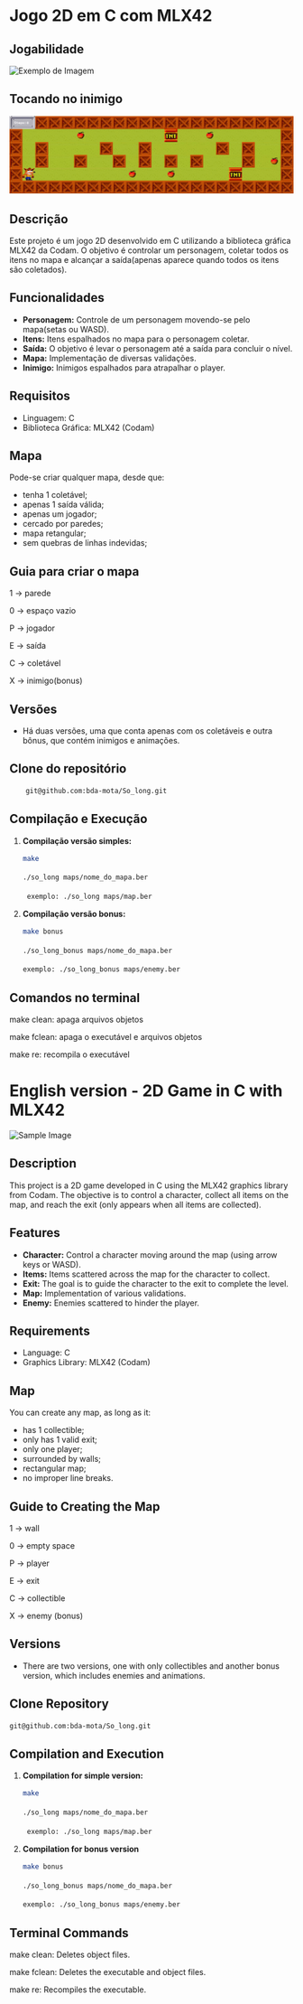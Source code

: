 # Jogo 2D em C com MLX42

## Jogabilidade
![Exemplo de Imagem](gif1.gif)
## Tocando no inimigo
![Exemplo de Imagem](gif2.gif)

## Descrição
Este projeto é um jogo 2D desenvolvido em C utilizando a biblioteca gráfica MLX42 da Codam. O objetivo é controlar um personagem, coletar todos os itens no mapa e alcançar a saída(apenas aparece quando todos os itens são coletados).

## Funcionalidades
- **Personagem:** Controle de um personagem movendo-se pelo mapa(setas ou WASD).
- **Itens:** Itens espalhados no mapa para o personagem coletar.
- **Saída:** O objetivo é levar o personagem até a saída para concluir o nível.
- **Mapa:** Implementação de diversas validações.
- **Inimigo:** Inimigos espalhados para atrapalhar o player.

## Requisitos
- Linguagem: C
- Biblioteca Gráfica: MLX42 (Codam)

## Mapa
Pode-se criar qualquer mapa, desde que:
- tenha 1 coletável;
- apenas 1 saída válida;
- apenas um jogador;
- cercado por paredes;
- mapa retangular;
- sem quebras de linhas indevidas;

## Guia para criar o mapa
1 -> parede

0 -> espaço vazio

P -> jogador

E -> saída

C -> coletável

X -> inimigo(bonus)

## Versões
- Há duas versões, uma que conta apenas com os coletáveis e outra bônus, que contém inimigos e animações.

## Clone do repositório
```bash
    git@github.com:bda-mota/So_long.git
```

## Compilação e Execução
1. **Compilação versão simples:**
   ```bash
   make

   ./so_long maps/nome_do_mapa.ber
   
    exemplo: ./so_long maps/map.ber

2. **Compilação versão bonus:**
   ```bash
   make bonus

   ./so_long_bonus maps/nome_do_mapa.ber
   
   exemplo: ./so_long_bonus maps/enemy.ber

## Comandos no terminal
make clean: apaga arquivos objetos

make fclean: apaga o executável e arquivos objetos

make re: recompila o executável


# English version - 2D Game in C with MLX42

![Sample Image](game.png)

## Description
This project is a 2D game developed in C using the MLX42 graphics library from Codam. The objective is to control a character, collect all items on the map, and reach the exit (only appears when all items are collected).

## Features
- **Character:** Control a character moving around the map (using arrow keys or WASD).
- **Items:** Items scattered across the map for the character to collect.
- **Exit:** The goal is to guide the character to the exit to complete the level.
- **Map:** Implementation of various validations.
- **Enemy:** Enemies scattered to hinder the player.

## Requirements
- Language: C
- Graphics Library: MLX42 (Codam)

## Map
You can create any map, as long as it:
- has 1 collectible;
- only has 1 valid exit;
- only one player;
- surrounded by walls;
- rectangular map;
- no improper line breaks.

## Guide to Creating the Map
1 -> wall

0 -> empty space

P -> player

E -> exit

C -> collectible

X -> enemy (bonus)

## Versions
- There are two versions, one with only collectibles and another bonus version, which includes enemies and animations.

## Clone Repository
```bash
git@github.com:bda-mota/So_long.git
```

## Compilation and Execution
1. **Compilation for simple version:**
   ```bash
   make

   ./so_long maps/nome_do_mapa.ber
   
    exemplo: ./so_long maps/map.ber

2. **Compilation for bonus version**
   ```bash
   make bonus

   ./so_long_bonus maps/nome_do_mapa.ber
   
   exemplo: ./so_long_bonus maps/enemy.ber

## Terminal Commands
make clean: Deletes object files.

make fclean: Deletes the executable and object files.

make re: Recompiles the executable.

